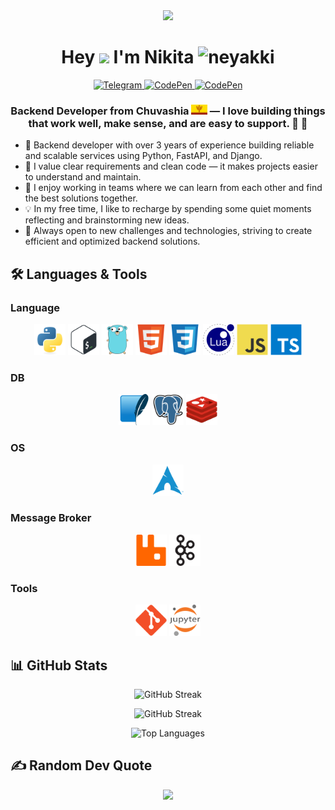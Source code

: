 <div align="center">
    <img src="static/welcome.gif" width="700">
</div>

<h1 align="center">Hey <img src="https://media.giphy.com/media/hvRJCLFzcasrR4ia7z/giphy.gif" width="35"/> I'm Nikita 
<img src="https://komarev.com/ghpvc/?username=neyakki&color=blueviolet&style=plastic&label=view" alt="neyakki" />
</h1>

<section>
    <p align="center">
        <a href="https://t.me/neyakki">
            <img src="https://img.shields.io/badge/telegram-0088cc?style=flat&logo=telegram&logoColor=white" alt="Telegram" />
        </a>
        <a href="https://www.linkedin.com/in/nikita-afanacev-179075311/">
            <img src="https://img.shields.io/badge/linkedin-430098?style=flat&logo=linkedin&logoColor=white" alt="CodePen" />
        </a>
        <a href="mailto:neyakki@gmail.com">
            <img src="https://img.shields.io/badge/gmail-d62828?style=flat&logo=gmail&logoColor=white" alt="CodePen" />
        </a>
    </>
    <h3 align="center">
        Backend Developer from Chuvashia 
        <img src="static/chuvashia.png" alt="Chuvashia Flag" height="16"> — I love building things that work well, make sense, and are easy to support. 🚀 🚀
    </h3>
</section>

<ul>
    <li>🔧 Backend developer with over 3 years of experience building reliable and scalable services using Python, FastAPI, and Django.</li>
    <li>🌿 I value clear requirements and clean code — it makes projects easier to understand and maintain.</li>
    <li>🤝 I enjoy working in teams where we can learn from each other and find the best solutions together.</li>
    <li>💡 In my free time, I like to recharge by spending some quiet moments reflecting and brainstorming new ideas.</li>
    <li>🚀 Always open to new challenges and technologies, striving to create efficient and optimized backend solutions.</li>
</ul>

## 🛠️ Languages & Tools

<section>
    <h3>Language</h3> 
    <p align="center">
        <a><img src="static/svg/python-original.svg" width=50></a>
        <a><img src="static/svg/bash-original.svg" width=50></a>
        <a><img src="static/svg/go-original.svg" width=50></a>
        <a><img src="static/svg/html5-original.svg" width=50></a>
        <a><img src="static/svg/css3-original.svg" width=50></a>
        <a><img src="static/svg/lua-original.svg" width=50></a>
        <a><img src="static/svg/javascript-original.svg" width=50></a>
        <a><img src="static/svg/typescript-original.svg" width=50></a>
    </p>
</section>

<section>
    <h3>DB</h3>
    <p align="center">
    <a><img src="static/svg/sqlite-original.svg" width=50></a>
    <a><img src="static/svg/postgresql-original.svg" width=50></a>
    <a><img src="static/svg/redis-original.svg" width=50></a>
    </p>
</section>

<section>
    <h3>OS</h3>
    <p align="center">
        <a><img src="static/svg/archlinux-original.svg" width=50></a>
    </p>
</section>

<section>
    <h3>Message Broker</h3>
    <p align="center">
        <a><img src="static/svg/rabbitmq-original.svg" width=50></a>
        <a><img src="static/svg/apachekafka-original.svg" width=50></a>
    </p>
</section>

<section>
    <h3>Tools</h3>
    <p align="center">
        <a><img src="static/svg/git-original.svg" width=50></a>
        <a><img src="static/svg/jupyter-original-wordmark.svg" width=50></a>
    </p>
</section>

## 📊 GitHub Stats

<p align="center">
  <img src="https://github-readme-stats.vercel.app/api?username=neyakki&show_icons=true&theme=dracula" alt="GitHub Streak" />
</p>

<p align="center">
  <img src="https://github-readme-streak-stats-eight.vercel.app/?user=neyakki&theme=dracula&hide_border=false" alt="GitHub Streak" />
</p>

<p align="center">
  <img src="https://github-readme-stats.vercel.app/api/top-langs/?username=neyakki&layout=compact&theme=dracula&hide_border=false&langs_count=8&cache_seconds=1800" alt="Top Languages" />
</p>

## ✍️ Random Dev Quote

<p align="center">
    <img src="https://quotes-github-readme.vercel.app/api?type=horizontal&theme=dracula"/>
</p>